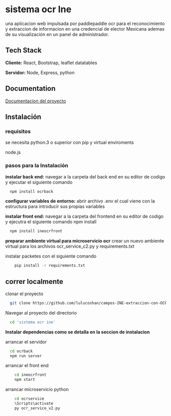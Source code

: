 
# sistema ocr Ine

una aplicacion web impulsada por paddlepaddle ocr para el reconocimiento y extraccion de informacion en una credencial de elector Mexicana ademas de su visualización en un panel de administrador.


## Tech Stack

**Cliente:** React, Bootstrap, leaflet datatables

**Servidor:** Node, Express, python


## Documentation

[Documentacion del proyecto](https://github.com/lulucoshan/campos-INE-extraccion-con-OCR/blob/main/documentaci%C3%B3n%20proyecto%20ocr.pdf)


## Instalación

### requisitos

se necesita python.3 o superior con pip y virtual enviroments

node.js

### pasos para la Instalación

**instalar back end:**
navegar a la carpeta del back end en su editor de codigo y ejecutar el siguiente comando

```bash
  npm install ocrback
```

**configurar variables de entorno:**
abrir archivo .env el cual viene con la estructura para introducir sus propias variables 

**instalar front end:**
 navegar a la carpeta del frontend en su editor de codigo y ejecutra el siguiente comando
npm install


```bash
  npm install ineocrfront
```

**preparar ambiente virtual para microservicio ocr**
crear un nuevo ambiente virtual para los archivos ocr_service_c2.py y requirements.txt

instalar packetes con el siguiente comando

```bash
    pip install -r requirements.txt
```


## correr localmente

clonar el proyecto

```bash
  git clone https://github.com/lulucoshan/campos-INE-extraccion-con-OCR/tree/main?tab=readme-ov-file
```

Navegar al proyecto del directorio

```bash
  cd 'sistema ocr ine'
```

**Instalar dependencias como se detalla en la seccion de instalacion**


arrancar el servidor

```bash
  cd ocrback
  npm run server
```

arrancar el front end

```bash
    cd ineocrfront
    npm start
```
arrancar microservicio python

```bash
    cd ocrservice
    \Scripts\activate
    py ocr_service_v2.py
```


